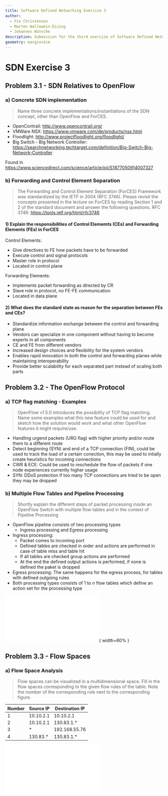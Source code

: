 ```yaml
---
title: Software Defined Networking Exercise 3
author:
  - Fin Christensen
  - Marten Wallewein-Eising
  - Johannes Wünsche
description: Submission for the third exercise of Software Defined Networking
geometry: margin=2cm
---
```


# SDN Exercise 3

## Problem 3.1 - SDN Relatives to OpenFlow

### a) Concrete SDN implementation

> Name three concrete implementations/instantiations of the SDN concept, other than OpenFlow
> and ForCES.

- OpenContrail: http://www.opencontrail.org/
- VMWare NSX: https://www.vmware.com/de/products/nsx.html
- Floodlight: http://www.projectfloodlight.org/floodlight/
- Big Switch - Big Network Controller: https://searchnetworking.techtarget.com/definition/Big-Switch-Big-Network-Controller

Found in https://www.sciencedirect.com/science/article/pii/S1877050914007327

### b) Forwarding and Control Element Separation

> The Forwarding and Control Element Separation (ForCES) Framework was standardized by the
> IETF in 2004 (RFC 3746). Please revisit the concepts presented in the lecture on ForCES by
> reading Section 1 and 2 of the standard document and answer the following questions. RFC
> 3746: https://tools.ietf.org/html/rfc3746

#### 1) Explain the responsibilities of Control Elememts (CEs) and Forwarding Elements (FEs) in ForCES

Control Elements:
- Give directives to FE how packets have to be forwarded
- Execute control and signal protocols
- Master role in protocol
- Located in control plane

Forwarding Elements:
- Implements packet forwarding as directed by CR
- Slave role in protocol, no FE-FE communication
- Located in data plane 

#### 2) What does the standard state as reason for the separation between FEs and CEs?

- Standardize information exchange between the control and forwarding plane
- Vendors can specialize in one component without having to become experts in all components
- CE and FE from different vendors
- Increased design choices and flexibility for the system vendors
- Enables rapid innovation in both the control and forwarding planes while maintaining interoperability
- Provide better scalability for each separated part instead of scaling both parts

## Problem 3.2 - The OpenFlow Protocol

### a) TCP flag matching - Examples

> OpenFlow v1.5.0 introduces the possibility of TCP flag matching. Name some examples what
> this new feature could be used for and sketch how the solution would work and what other
> OpenFlow features it might require/use.

- Handling urgend packets (URG flag) with higher priority and/or route them to a different route
- Detect beginning (SYN) and end of a TCP connection (FIN), could be used to track the load of a certain conection, this may be used to intially
  create heuristics for incoming connections
- CWR & ECE: Could be used to reschedule the flow of packets if one node experiences currently higher usage
- SYN: DDoS protection if too many TCP connections are tried to be open they may be dropped

### b) Multiple Flow Tables and Pipeline Processing

> Shortly explain the different steps of packet processing inside an OpenFlow Switch with multiple flow tables and in the context of Pipeline Processing

- OpenFlow pipeline consists of two processing types
    - Ingress processing and Egress processing
- Ingress processing:
  + Packet comes to incoming port
  + Defined tables are checked in order and actions are performed in case of table miss and table hit
  + If all tables are checked group actions are performed
  + At the end the defined output actions is performed, if none is defined the paket is dropped
- Egress processing: The same happens for the egress process, for tables with defined outgoing rules
- Both processing types consists of $1$ to $n$ flow tables which define an action set for the processing type

![](matching-flowchart.pdf){ width=60% }

## Problem 3.3 - Flow Spaces

### a) Flow Space Analysis

> Flow spaces can be visualized in a multidimensional space. Fill in the flow spaces corresponding to the given flow rules of the table. Note the number of the corresponding rule next to the corresponding figure.


| Number | Source IP | Destination IP |
| -------- | -------- | -------- |
| 1     | 10.10.2.1      | 10.10.2.1      |
| 2     | 10.10.2.1      | 130.83.1.*     |
| 3     | *              | 192.168.55.76  |
| 4     | 130.83.*       | 130.83.1.*     |



![Flow Space analysis](./flow-space-analysis.pdf)
